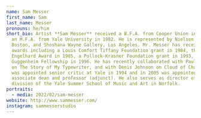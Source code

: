 ```yaml
---
name: Sam Messer
first_name: Sam
last_name: Messer
pronouns: he/him
short_bio: Artist **Sam Messer** received a B.F.A. from Cooper Union in 1976 and
  an M.F.A. from Yale University in 1982. He is represented by Nielsen Gallery,
  Boston, and Shoshana Wayne Gallery, Los Angeles. Mr. Messer has received
  awards including a Louis Comfort Tiffany Foundation grant in 1984, the
  Engelhard Award in 1985, a Pollock-Krasner Foundation grant in 1993, and a
  Guggenheim Fellowship in 1996. He has recently collaborated with Paul Auster
  on The Story of My Typewriter, and with Denis Johnson on Cloud of Chalk. He
  was appointed senior critic at Yale in 1994 and in 2005 was appointed
  associate dean and professor (adjunct). He also serves as director of the art
  division of the Yale Summer School of Music and Art in Norfolk.
portraits:
  - media: 2022/02/sam-messer
website: http://www.sammesser.com/
instagram: sammesserstudio
---
```


